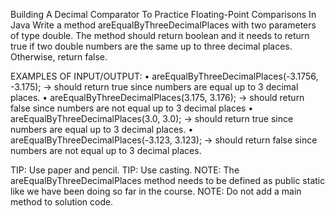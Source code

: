 Building A Decimal Comparator To Practice Floating-Point Comparisons In Java
Write a method areEqualByThreeDecimalPlaces with two parameters of type double.
The method should return boolean and it needs to return true if two double numbers are the same up to three decimal places. Otherwise, return false.

EXAMPLES OF INPUT/OUTPUT:
•	areEqualByThreeDecimalPlaces(-3.1756, -3.175); → should return true since numbers are equal up to 3 decimal places.
•	areEqualByThreeDecimalPlaces(3.175, 3.176); → should return false since numbers are not equal up to 3 decimal places
•	areEqualByThreeDecimalPlaces(3.0, 3.0); → should return true since numbers are equal up to 3 decimal places.
•	areEqualByThreeDecimalPlaces(-3.123, 3.123); → should return false since numbers are not equal up to 3 decimal places.

TIP: Use paper and pencil.
TIP: Use casting.
NOTE: The areEqualByThreeDecimalPlaces method  needs to be defined as public static like we have been doing so far in the course.
NOTE: Do not add a  main method to solution code.
